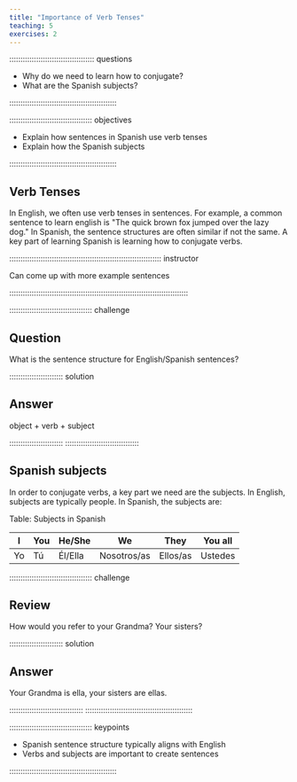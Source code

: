 ```yaml
---
title: "Importance of Verb Tenses"
teaching: 5
exercises: 2
---
```


:::::::::::::::::::::::::::::::::::::: questions 

- Why do we need to learn how to conjugate?
- What are the Spanish subjects?

::::::::::::::::::::::::::::::::::::::::::::::::

::::::::::::::::::::::::::::::::::::: objectives

- Explain how sentences in Spanish use verb tenses
- Explain how the Spanish subjects

::::::::::::::::::::::::::::::::::::::::::::::::

## Verb Tenses

In English, we often use verb tenses in sentences. For example, a common sentence to learn english is "The quick brown fox jumped over the lazy dog." In Spanish, the sentence structures are often similar if not the same. A key part of learning Spanish is learning how to conjugate verbs.

:::::::::::::::::::::::::::::::::::::::::::::::::::::::::::::::::::: instructor

Can come up with more example sentences

::::::::::::::::::::::::::::::::::::::::::::::::::::::::::::::::::::::::::::::::

::::::::::::::::::::::::::::::::::::: challenge 

## Question

What is the sentence structure for English/Spanish sentences?

:::::::::::::::::::::::: solution 

## Answer

object + verb + subject
 
::::::::::::::::::::::::
:::::::::::::::::::::::::::::::::

## Spanish subjects

In order to conjugate verbs, a key part we need are the subjects. In English, subjects are typically people. In Spanish, the subjects are:  

Table: Subjects in Spanish

| I | You | He/She | We | They | You all |
| -- | --- | ------- | ------- | ---------| -------- |
| Yo | Tú | Él/Ella | Nosotros/as | Ellos/as | Ustedes|

::::::::::::::::::::::::::::::::::::: challenge 

## Review

How would you refer to your Grandma? Your sisters?

:::::::::::::::::::::::: solution 

## Answer

Your Grandma is ella, your sisters are ellas.

:::::::::::::::::::::::::::::::::
::::::::::::::::::::::::::::::::::::::::::::::::



::::::::::::::::::::::::::::::::::::: keypoints 

- Spanish sentence structure typically aligns with English
- Verbs and subjects are important to create sentences

::::::::::::::::::::::::::::::::::::::::::::::::

